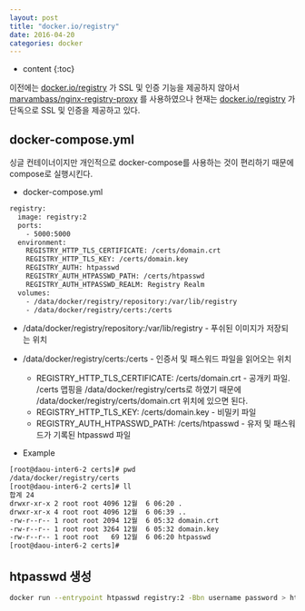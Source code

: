 ```yaml
---
layout: post
title: "docker.io/registry"
date: 2016-04-20
categories: docker
---
```


* content
{:toc}

이전에는 [docker.io/registry](https://registry.hub.docker.com/_/registry/) 가 SSL 및 인증 기능을 제공하지 않아서 [marvambass/nginx-registry-proxy](https://registry.hub.docker.com/u/marvambass/nginx-registry-proxy/) 를 사용하였으나
현재는 [docker.io/registry](https://registry.hub.docker.com/_/registry/) 가 단독으로 SSL 및 인증을 제공하고 있다.


## docker-compose.yml

싱글 컨테이너이지만 개인적으로 docker-compose를 사용하는 것이 편리하기 때문에 compose로 실행시킨다.

- docker-compose.yml
```bash
registry:
  image: registry:2
  ports:
    - 5000:5000
  environment:
    REGISTRY_HTTP_TLS_CERTIFICATE: /certs/domain.crt
    REGISTRY_HTTP_TLS_KEY: /certs/domain.key
    REGISTRY_AUTH: htpasswd
    REGISTRY_AUTH_HTPASSWD_PATH: /certs/htpasswd
    REGISTRY_AUTH_HTPASSWD_REALM: Registry Realm
  volumes:
    - /data/docker/registry/repository:/var/lib/registry
    - /data/docker/registry/certs:/certs
```

- /data/docker/registry/repository:/var/lib/registry - 푸쉬된 이미지가 저장되는 위치
- /data/docker/registry/certs:/certs - 인증서 및 패스워드 파일을 읽어오는 위치
  - REGISTRY_HTTP_TLS_CERTIFICATE: /certs/domain.crt - 공개키 파일. /certs 맵핑을 /data/docker/registry/certs로 하였기 때문에 /data/docker/registry/certs/domain.crt 위치에 있으면 된다.
  - REGISTRY_HTTP_TLS_KEY: /certs/domain.key - 비밀키 파일
  - REGISTRY_AUTH_HTPASSWD_PATH: /certs/htpasswd - 유저 및 패스워드가 기록된 htpasswd 파일

- Example
```bash
[root@daou-inter6-2 certs]# pwd
/data/docker/registry/certs
[root@daou-inter6-2 certs]# ll
합계 24
drwxr-xr-x 2 root root 4096 12월  6 06:20 .
drwxr-xr-x 4 root root 4096 12월  6 06:39 ..
-rw-r--r-- 1 root root 2094 12월  6 05:32 domain.crt
-rw-r--r-- 1 root root 3264 12월  6 05:32 domain.key
-rw-r--r-- 1 root root   69 12월  6 06:20 htpasswd
[root@daou-inter6-2 certs]#
```


## htpasswd 생성

```bash
docker run --entrypoint htpasswd registry:2 -Bbn username password > htpasswd
```